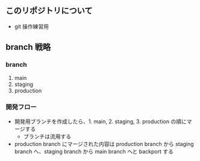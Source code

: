## このリポジトリについて

- git 操作練習用

## branch 戦略

### branch

1. main
1. staging
1. production

### 開発フロー

- 開発用ブランチを作成したら、1. main, 2. staging, 3. production の順にマージする
    - ブランチは流用する
- production branch にマージされた内容は production branch から staging branch へ、staging branch から main branch へと backport する
